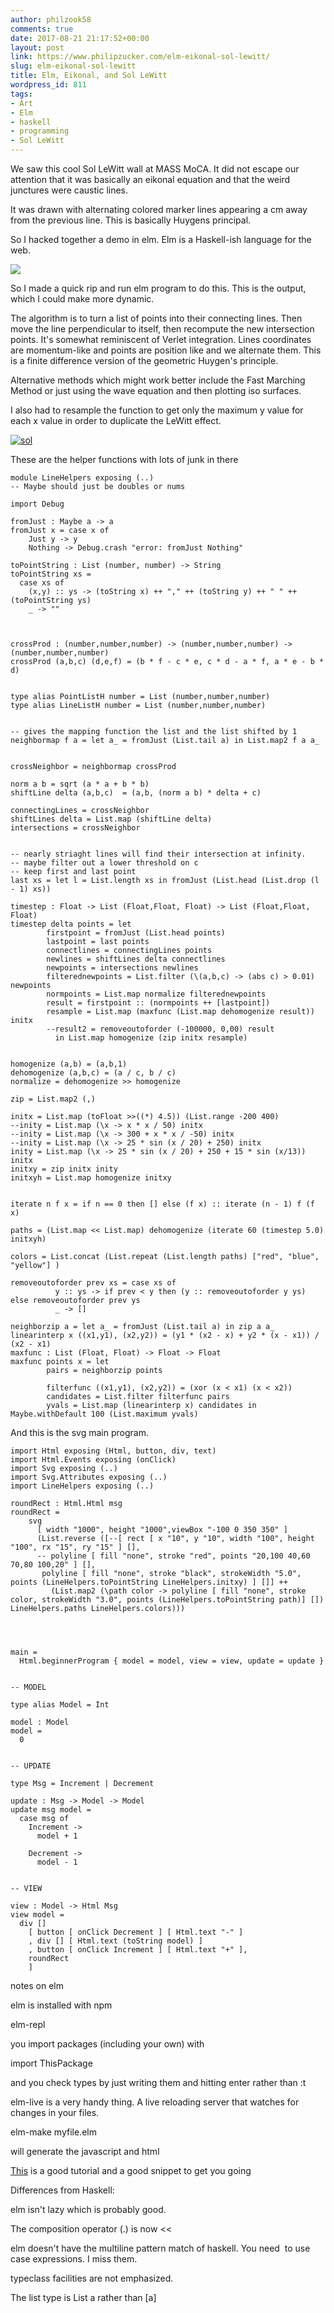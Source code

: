 ```yaml
---
author: philzook58
comments: true
date: 2017-08-21 21:17:52+00:00
layout: post
link: https://www.philipzucker.com/elm-eikonal-sol-lewitt/
slug: elm-eikonal-sol-lewitt
title: Elm, Eikonal, and Sol LeWitt
wordpress_id: 811
tags:
- Art
- Elm
- haskell
- programming
- Sol LeWitt
---
```


We saw this cool Sol LeWitt wall at MASS MoCA. It did not escape our attention that it was basically an eikonal equation and that the weird junctures were caustic lines.

It was drawn with alternating colored marker lines appearing a cm away from the previous line. This is basically Huygens principal.

So I hacked together a demo in elm. Elm is a Haskell-ish language for the web.



![](/assets/P8080223.jpg)





So I made a quick rip and run elm program to do this. This is the output, which I could make more dynamic.

The algorithm is to turn a list of points into their connecting lines. Then move the line perpendicular to itself, then recompute the new intersection points. It's somewhat reminiscent of Verlet integration. Lines coordinates are momentum-like and points are position like and we alternate them. This is a finite difference version of the geometric Huygen's principle.

Alternative methods which might work better include the Fast Marching Method or just using the wave equation and then plotting iso surfaces.

I also had to resample the function to get only the maximum y value for each x value in order to duplicate the LeWitt effect.

[![sol](/assets/sol-300x300.png)](/assets/sol.png)

These are the helper functions with lots of junk in there

    
    module LineHelpers exposing (..)
    -- Maybe should just be doubles or nums
    
    import Debug
    
    fromJust : Maybe a -> a
    fromJust x = case x of
        Just y -> y
        Nothing -> Debug.crash "error: fromJust Nothing"
    
    toPointString : List (number, number) -> String
    toPointString xs =
      case xs of
        (x,y) :: ys -> (toString x) ++ "," ++ (toString y) ++ " " ++ (toPointString ys)
        _ -> ""
    
    
    
    crossProd : (number,number,number) -> (number,number,number) -> (number,number,number)
    crossProd (a,b,c) (d,e,f) = (b * f - c * e, c * d - a * f, a * e - b * d)
    
    
    type alias PointListH number = List (number,number,number)
    type alias LineListH number = List (number,number,number)
    
    
    -- gives the mapping function the list and the list shifted by 1
    neighbormap f a = let a_ = fromJust (List.tail a) in List.map2 f a a_
    
    
    crossNeighbor = neighbormap crossProd
    
    norm a b = sqrt (a * a + b * b)
    shiftLine delta (a,b,c)  = (a,b, (norm a b) * delta + c)
    
    connectingLines = crossNeighbor
    shiftLines delta = List.map (shiftLine delta)
    intersections = crossNeighbor
    
    
    -- nearly striaght lines will find their intersection at infinity.
    -- maybe filter out a lower threshold on c
    -- keep first and last point
    last xs = let l = List.length xs in fromJust (List.head (List.drop (l - 1) xs))
    
    timestep : Float -> List (Float,Float, Float) -> List (Float,Float, Float)
    timestep delta points = let
            firstpoint = fromJust (List.head points)
            lastpoint = last points
            connectlines = connectingLines points
            newlines = shiftLines delta connectlines
            newpoints = intersections newlines
            filterednewpoints = List.filter (\(a,b,c) -> (abs c) > 0.01) newpoints
            normpoints = List.map normalize filterednewpoints
            result = firstpoint :: (normpoints ++ [lastpoint])
            resample = List.map (maxfunc (List.map dehomogenize result)) initx
            --result2 = removeoutoforder (-100000, 0,00) result
              in List.map homogenize (zip initx resample)
    
    
    homogenize (a,b) = (a,b,1)
    dehomogenize (a,b,c) = (a / c, b / c)
    normalize = dehomogenize >> homogenize
    
    zip = List.map2 (,)
    
    initx = List.map (toFloat >>((*) 4.5)) (List.range -200 400)
    --inity = List.map (\x -> x * x / 50) initx
    --inity = List.map (\x -> 300 + x * x / -50) initx
    --inity = List.map (\x -> 25 * sin (x / 20) + 250) initx
    inity = List.map (\x -> 25 * sin (x / 20) + 250 + 15 * sin (x/13)) initx
    initxy = zip initx inity
    initxyh = List.map homogenize initxy
    
    
    iterate n f x = if n == 0 then [] else (f x) :: iterate (n - 1) f (f x)
    
    paths = (List.map << List.map) dehomogenize (iterate 60 (timestep 5.0) initxyh)
    
    colors = List.concat (List.repeat (List.length paths) ["red", "blue", "yellow"] )
    
    removeoutoforder prev xs = case xs of
              y :: ys -> if prev < y then (y :: removeoutoforder y ys) else removeoutoforder prev ys
              _ -> []
    
    neighborzip a = let a_ = fromJust (List.tail a) in zip a a_
    linearinterp x ((x1,y1), (x2,y2)) = (y1 * (x2 - x) + y2 * (x - x1)) / (x2 - x1)
    maxfunc : List (Float, Float) -> Float -> Float
    maxfunc points x = let
            pairs = neighborzip points
    
            filterfunc ((x1,y1), (x2,y2)) = (xor (x < x1) (x < x2))
            candidates = List.filter filterfunc pairs
            yvals = List.map (linearinterp x) candidates in Maybe.withDefault 100 (List.maximum yvals)


And this is the svg main program.

    
    import Html exposing (Html, button, div, text)
    import Html.Events exposing (onClick)
    import Svg exposing (..)
    import Svg.Attributes exposing (..)
    import LineHelpers exposing (..)
    
    roundRect : Html.Html msg
    roundRect =
        svg
          [ width "1000", height "1000",viewBox "-100 0 350 350" ]
          (List.reverse ([--[ rect [ x "10", y "10", width "100", height "100", rx "15", ry "15" ] [],
          -- polyline [ fill "none", stroke "red", points "20,100 40,60 70,80 100,20" ] [],
           polyline [ fill "none", stroke "black", strokeWidth "5.0", points (LineHelpers.toPointString LineHelpers.initxy) ] []] ++
             (List.map2 (\path color -> polyline [ fill "none", stroke color, strokeWidth "3.0", points (LineHelpers.toPointString path)] []) LineHelpers.paths LineHelpers.colors)))
    
    
    
    
    main =
      Html.beginnerProgram { model = model, view = view, update = update }
    
    
    -- MODEL
    
    type alias Model = Int
    
    model : Model
    model =
      0
    
    
    -- UPDATE
    
    type Msg = Increment | Decrement
    
    update : Msg -> Model -> Model
    update msg model =
      case msg of
        Increment ->
          model + 1
    
        Decrement ->
          model - 1
    
    
    -- VIEW
    
    view : Model -> Html Msg
    view model =
      div []
        [ button [ onClick Decrement ] [ Html.text "-" ]
        , div [] [ Html.text (toString model) ]
        , button [ onClick Increment ] [ Html.text "+" ],
        roundRect
        ]






notes on elm

elm is installed with npm

elm-repl

you import packages (including your own) with

import ThisPackage

and you check types by just writing them and hitting enter rather than :t

elm-live is a very handy thing. A live reloading server that watches for changes in your files.

elm-make myfile.elm

will generate the javascript and html

[This](https://guide.elm-lang.org/) is a good tutorial and a good snippet to get you going



Differences from Haskell:

elm isn't lazy which is probably good.

The composition operator (.) is now <<

elm doesn't have the multiline pattern match of haskell. You need  to use case expressions. I miss them.

typeclass facilities are not emphasized.

The list type is List a rather than [a]


